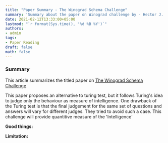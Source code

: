 ```yaml
---
title: "Paper Summary - The Winograd Schema Challenge"
summary: 'Summary about the paper on Winograd challenge by - Hector J. Levesque et. al'
date: 2021-02-12T13:33:00+05:00
lastmod: "`r format(Sys.time(), '%d %B %Y')`"
authors:
- admin
tags:
- Paper Reading
draft: false
math: false
---
```


### Summary
This article summarizes the titled paper on [The Winograd Schema Challenge](https://cs.nyu.edu/faculty/davise/papers/WSKR2012.pdf)

This paper proposes an alternative to turing test, but it follows Turing's idea to judge only the behaviour as measure of intelligence. One drawback of the Turing test is that the final judgement for the same set of questions and answers will vary for different judges. They tried to avoid such a case. This challenge will provide quantitive measure of the 'Intelligence'


**Good things:** 

**Limitation:**  

